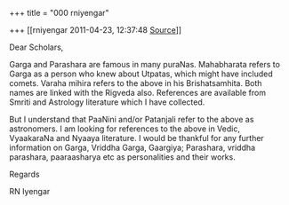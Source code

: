 +++
title = "000 rniyengar"

+++
[[rniyengar	2011-04-23, 12:37:48 [Source](https://groups.google.com/g/bvparishat/c/xmgmQK4dQ_k)]]



Dear Scholars,  
  
Garga and Parashara are famous in many puraNas. Mahabharata refers to  
Garga as a person who knew about Utpatas, which might have included  
comets. Varaha mihira refers to the above in his Brishatsamhita. Both  
names are linked with the Rigveda also. References are available from  
Smriti and Astrology literature which I have collected.  
  
But I understand that PaaNini and/or Patanjali refer to the above as  
astronomers. I am looking for references to the above in Vedic,  
VyaakaraNa and Nyaaya literature. I would be thankful for any further  
information on Garga, Vriddha Garga, Gaargiya; Parashara, vriddha  
parashara, paaraasharya etc as personalities and their works.  
  
Regards  
  
RN Iyengar

